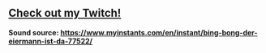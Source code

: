 <b><a href="https://twitch.tv/chyyyp"><h2 style="color:Violet;">Check out my Twitch!</h1></a>

Sound source: https://www.myinstants.com/en/instant/bing-bong-der-eiermann-ist-da-77522/ 